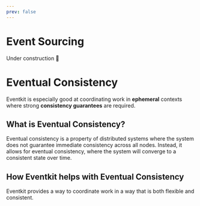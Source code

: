```yaml
---
prev: false
---
```


# Event Sourcing

Under construction 🚧

# Eventual Consistency

Eventkit is especially good at coordinating work in **ephemeral** contexts where strong **consistency guarantees** are required.

## What is Eventual Consistency?

Eventual consistency is a property of distributed systems where the system does not guarantee immediate consistency across all nodes. Instead, it allows for eventual consistency, where the system will converge to a consistent state over time.

## How Eventkit helps with Eventual Consistency

Eventkit provides a way to coordinate work in a way that is both flexible and consistent.
